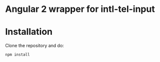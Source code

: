 
# Angular 2 wrapper for intl-tel-input

# Installation

Clone the repository and do:

    npm install

